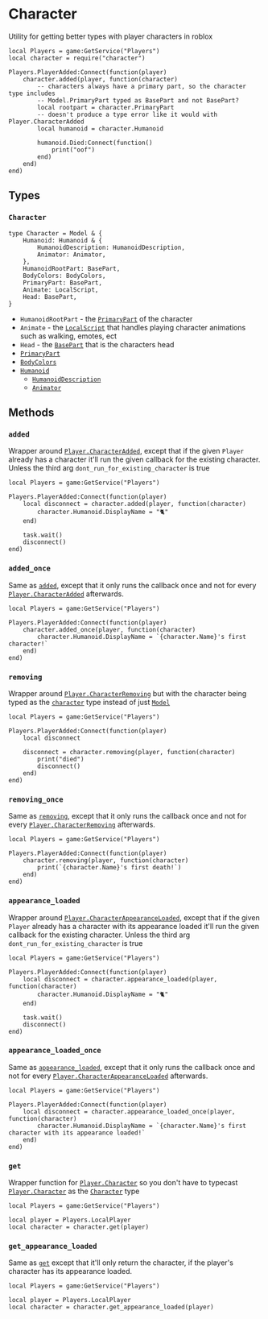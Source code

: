 # Character

Utility for getting better types with player characters in roblox

```luau
local Players = game:GetService("Players")
local character = require("character")

Players.PlayerAdded:Connect(function(player)
	character.added(player, function(character)
		-- characters always have a primary part, so the character type includes 
		-- Model.PrimaryPart typed as BasePart and not BasePart?
		local rootpart = character.PrimaryPart
		-- doesn't produce a type error like it would with Player.CharacterAdded
		local humanoid = character.Humanoid

		humanoid.Died:Connect(function()
			print("oof")
		end)
	end)
end)
```

## Types

### `Character`

```luau
type Character = Model & {
    Humanoid: Humanoid & {
        HumanoidDescription: HumanoidDescription,
        Animator: Animator,
    },
    HumanoidRootPart: BasePart,
    BodyColors: BodyColors,
	PrimaryPart: BasePart,
    Animate: LocalScript,
    Head: BasePart,
}

```

* `HumanoidRootPart` - the [`PrimaryPart`](https://create.roblox.com/docs/reference/engine/classes/Model#PrimaryPart) of the character
* `Animate` - the [`LocalScript`](https://create.roblox.com/docs/reference/engine/classes/LocalScript) that handles playing character animations such as walking, emotes, ect
* `Head` - the [`BasePart`](https://create.roblox.com/docs/reference/engine/classes/BasePart) that is the characters head
* [`PrimaryPart`](https://create.roblox.com/docs/reference/engine/classes/Model#PrimaryPart)
* [`BodyColors`](https://create.roblox.com/docs/reference/engine/classes/BodyColors)
* [`Humanoid`](https://create.roblox.com/docs/reference/engine/classes/Humanoid)
	* [`HumanoidDescription`](https://create.roblox.com/docs/reference/engine/classes/HumanoidDescription)
	* [`Animator`](https://create.roblox.com/docs/reference/engine/classes/Animator)

## Methods

### `added`

Wrapper around [`Player.CharacterAdded`](https://create.roblox.com/docs/reference/engine/classes/Player#CharacterAdded), except that if the given `Player` already has a character it'll run the given callback for the existing character. Unless the third arg `dont_run_for_existing_character` is true

```luau
local Players = game:GetService("Players")

Players.PlayerAdded:Connect(function(player)
	local disconnect = character.added(player, function(character)
		character.Humanoid.DisplayName = "🐈"
	end)

	task.wait()
	disconnect()
end)
```

### `added_once`

Same as [`added`](#added), except that it only runs the callback once and not for every [`Player.CharacterAdded`](https://create.roblox.com/docs/reference/engine/classes/Player#CharacterAdded) afterwards.

```luau
local Players = game:GetService("Players")

Players.PlayerAdded:Connect(function(player)
	character.added_once(player, function(character)
		character.Humanoid.DisplayName = `{character.Name}'s first character!`
	end)
end)
```

### `removing`

Wrapper around [`Player.CharacterRemoving`](https://create.roblox.com/docs/reference/engine/classes/Player#CharacterRemoving) but with the character being typed as the [`character`](#character-1) type instead of just [`Model`](https://create.roblox.com/docs/reference/engine/classes/Player#Character)

```luau
local Players = game:GetService("Players")

Players.PlayerAdded:Connect(function(player)
	local disconnect

	disconnect = character.removing(player, function(character)
		print("died")
		disconnect()
	end)
end)
```

### `removing_once`

Same as [`removing`](#removing), except that it only runs the callback once and not for every [`Player.CharacterRemoving`](https://create.roblox.com/docs/reference/engine/classes/Player#CharacterRemoving) 
afterwards.

```luau
local Players = game:GetService("Players")

Players.PlayerAdded:Connect(function(player)
	character.removing(player, function(character)
		print(`{character.Name}'s first death!`)
	end)
end)
```

### `appearance_loaded`

Wrapper around [`Player.CharacterAppearanceLoaded`](https://create.roblox.com/docs/reference/engine/classes/Player#CharacterAppearanceLoaded), except that if the given `Player` already has a character with its appearance loaded it'll run the given callback for the existing character. Unless the third arg `dont_run_for_existing_character` is true

```luau
local Players = game:GetService("Players")

Players.PlayerAdded:Connect(function(player)
	local disconnect = character.appearance_loaded(player, function(character)
		character.Humanoid.DisplayName = "🐈"
	end)

	task.wait()
	disconnect()
end)
```

### `appearance_loaded_once`

Same as [`appearance_loaded`](#appearance_loaded), except that it only runs the callback once and not for every [`Player.CharacterAppearanceLoaded`](https://create.roblox.com/docs/reference/engine/classes/Player#CharacterAppearanceLoaded) afterwards.

```luau
local Players = game:GetService("Players")

Players.PlayerAdded:Connect(function(player)
	local disconnect = character.appearance_loaded_once(player, function(character)
		character.Humanoid.DisplayName = `{character.Name}'s first character with its appearance loaded!`
	end)
end)
```

### `get`

Wrapper function for [`Player.Character`](https://create.roblox.com/docs/reference/engine/classes/Player#Character) so you don't have to typecast [`Player.Character`](https://create.roblox.com/docs/reference/engine/classes/Player#Character) as the [`Character`](#character-1) type

```luau
local Players = game:GetService("Players")

local player = Players.LocalPlayer
local character = character.get(player)
```

### `get_appearance_loaded`

Same as [`get`](#get) except that it'll only return the character, if the player's character has its appearance loaded.

```luau
local Players = game:GetService("Players")

local player = Players.LocalPlayer
local character = character.get_appearance_loaded(player)
```